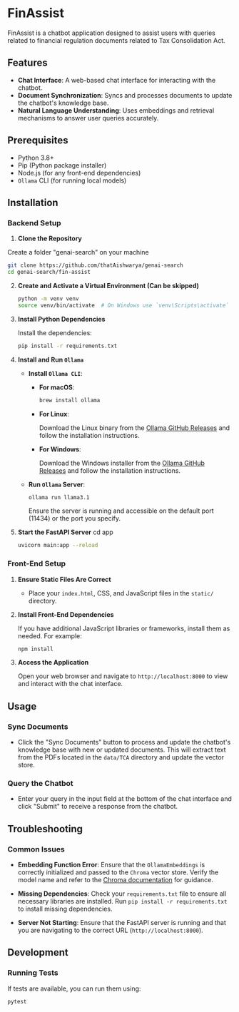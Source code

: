 
# FinAssist

FinAssist is a chatbot application designed to assist users with queries related to financial regulation documents related to Tax Consolidation Act. 

## Features

- **Chat Interface**: A web-based chat interface for interacting with the chatbot.
- **Document Synchronization**: Syncs and processes documents to update the chatbot's knowledge base.
- **Natural Language Understanding**: Uses embeddings and retrieval mechanisms to answer user queries accurately.

## Prerequisites

- Python 3.8+
- Pip (Python package installer)
- Node.js (for any front-end dependencies)
- `Ollama` CLI (for running local models)

## Installation

### Backend Setup

1. **Clone the Repository**

Create a folder "genai-search" on your machine
   ```bash
   git clone https://github.com/thatAishwarya/genai-search
   cd genai-search/fin-assist
   ```

2. **Create and Activate a Virtual Environment (Can be skipped)** 

   ```bash
   python -m venv venv
   source venv/bin/activate  # On Windows use `venv\Scripts\activate`
   ```

3. **Install Python Dependencies**

   Install the dependencies:

   ```bash
   pip install -r requirements.txt
   ```

4. **Install and Run `Ollama`**

   - **Install `Ollama CLI`**:

     - **For macOS**:

       ```bash
       brew install ollama
       ```

     - **For Linux**:

       Download the Linux binary from the [Ollama GitHub Releases](https://github.com/ollama/ollama/releases) and follow the installation instructions.

     - **For Windows**:

       Download the Windows installer from the [Ollama GitHub Releases](https://github.com/ollama/ollama/releases) and follow the installation instructions.

   - **Run `Ollama` Server**:

     ```bash
     ollama run llama3.1
     ```

     Ensure the server is running and accessible on the default port (11434) or the port you specify.

5. **Start the FastAPI Server**
   cd app
   ```bash
   uvicorn main:app --reload
   ```

### Front-End Setup

1. **Ensure Static Files Are Correct**

   - Place your `index.html`, CSS, and JavaScript files in the `static/` directory.

2. **Install Front-End Dependencies**

   If you have additional JavaScript libraries or frameworks, install them as needed. For example:

   ```bash
   npm install
   ```

3. **Access the Application**

   Open your web browser and navigate to `http://localhost:8000` to view and interact with the chat interface.

## Usage

### Sync Documents

- Click the "Sync Documents" button to process and update the chatbot's knowledge base with new or updated documents. This will extract text from the PDFs located in the `data/TCA` directory and update the vector store.

### Query the Chatbot

- Enter your query in the input field at the bottom of the chat interface and click "Submit" to receive a response from the chatbot.

## Troubleshooting

### Common Issues

- **Embedding Function Error**: Ensure that the `OllamaEmbeddings` is correctly initialized and passed to the `Chroma` vector store. Verify the model name and refer to the [Chroma documentation](https://docs.trychroma.com/guides/embeddings) for guidance.

- **Missing Dependencies**: Check your `requirements.txt` file to ensure all necessary libraries are installed. Run `pip install -r requirements.txt` to install missing dependencies.

- **Server Not Starting**: Ensure that the FastAPI server is running and that you are navigating to the correct URL (`http://localhost:8000`).

## Development

### Running Tests

If tests are available, you can run them using:

```bash
pytest
```